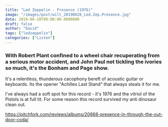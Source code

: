 ```yaml
---
title: "Led Zeppelin - Presence (1976)"
image: "/images/post/wilt_20190628_Led.Zep.Presence.jpg"
date: 2019-06-28T00:00:00.0000000
draft: false
author: "David"
tags: ["ledzeppelin"]
categories: ["Listen"]
---
```

### With Robert Plant confined to a wheel chair recuperating from a serious motor accident, and John Paul not tickling the ivories so much, it's the Bonham and Page show.

 It's a relentless, thunderous cacophony bereft of acoustic guitar or keyboards. Its the opener "Achilles Last Stand" that always steals it for me.

 I've always had a soft spot for this record - it's 1976 and the vitriol of the Pistols is at full tit. For some reason this record survived my anti dinosaur clean out.

 https://pitchfork.com/reviews/albums/20668-presence-in-through-the-out-door-coda/